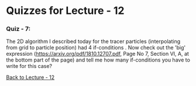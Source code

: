 # Quizzes for Lecture - 12

### Quiz - 7: 
The 2D algorithm I described today for the tracer particles (interpolating from grid to particle position) had 4 if-conditions . Now check out the 'big' expression (https://arxiv.org/pdf/1810.12707.pdf, Page No 7, Section VI, A, at the bottom part of the page) and tell me how many if-conditions  you have to write for this case?

[Back to Lecture - 12](https://github.com/RupakMukherjee/fluid_teaching#lecture-12)
